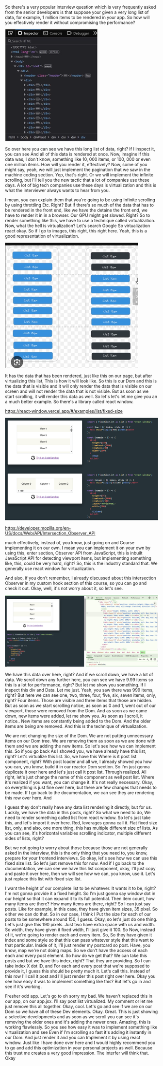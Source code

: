 So there's a very popular interview question which is very frequently asked from the senior developers is that suppose your given a very long list of data, for example, 1 million items to be rendered in your app. So how will you effectively render it without compromising the performance? 

![alt text](image-1.png)

So over here you can see we have this long list of data, right? If I inspect it, you can see And all of this data is rendered at once. Now, imagine if this data was, I don't know, something like 10, 000 items, or 100, 000 or even one million items. How will you render it, effectively? Now, some of you might say, yeah, we will just implement the pagination that we saw in the machine coding section. Yep, that's right. Or we will implement the infinite scrolling, but I'll tell you the new tactic that a lot of companies use these days. A lot of big tech companies use these days is virtualization and this is what the interviewer always wants to hear from you.

I mean, you can explain them that you're going to be using Infinite scrolling by using throttling Etc. Right? But if there's so much of the data that has to be rendered in the front end, like we have the detaine the front end, we have to render it in in a browser. Our GPU might get slowed. Right? So to render something like this, we have to use a technique called virtualization. Now, what the hell is virtualization? Let's search Google So virtualization react okay. So if I go to images, this right, this right here. Yeah, this is a good representation of virtualization.

![alt text](image.png)

It has the data that has been rendered, just like this on our page, but after virtualizing this list, This is how it will look like. So this is our Dom and this is the data that is visible and it will only render the data that is visible on our screen and will not render the data that is not visible. But as soon as we start scrolling, it will render this data as well. So let's let's let me give you an a much better example. So there's a library called react window.

https://react-window.vercel.app/#/examples/list/fixed-size

![alt text](image-2.png)

https://developer.mozilla.org/en-US/docs/Web/API/Intersection_Observer_API

much effectively, instead of, you know, just going on and Course implementing it on our own. I mean you can implement it on your own by using this, enter section, Observer API from JavaScript, this is inbuilt JavaScript API for detecting viewport items, but implementing something like, this, could be very hard, right? So, this is the industry standard that. We generally use react window for virtualization.

And also, if you don't remember, I already discussed about this intersection Observer in my custom hook section of this course, so you can go and check it out. Okay, well, it's not worry about it, so let's see. 

![alt text](image-3.png)

We have this data over here, right? And if we scroll down, we have a lot of data. We scroll down any further here, you can see we have 9.99 items so this is a lot for performance, right? But let me show you something. If I inspect this div and Data. Let me just. Yeah, you saw there was 999 items, right? 
But here we can see one, two, three, four, five, six, seven items, only, right? Four items. Those are visible and three items that those are hidden. But as soon as we start scrolling notice, as soon as 0 and 1, went out of our viewport, those were removed from the Dom. And as soon as we came down, new items were added, let me show you. As soon as I scroll, it notice.. New items are constantly being added to the Dom. And the older items are being are removed. And this is the technique of virtualization. 

We are not changing the size of the Dom. We are not putting unnecessary items on our Dom tree. We are removing them as soon as we are done with them and we are adding the new items. So let's see how we can implement this. So if you go back As I showed you, we have already have this list, right? Let's virtualize this list. So, we have this Where is it post list component, right? With post loader and all we, I already showed you how you can, you know, build it in our reactor Dom section. So I'm just gonna duplicate it over here and let's just call it post list. Through realized. All right, let's just change the name of this component as well post list. Where it's realized if you want, you can change it. It's not really necessary. Okay, so everything is just fine over here, but there are few changes that needs to be made. If I go back to the documentation, we can see they are rendering this row over here. And

I guess they don't really have any data list rendering it directly, but for us. Luckily, we have the data in this posts, right? So what we need to do, We need to render something called list from react window. So let's just take this, and let's import it over here. Red, leverages gonna call it. Flat fixed size list, only, and also, one more thing, this has multiple different size of lists. As you can see, it's horizontal variables scrolling indicator, multiple different sides of lists, right?

But we not going to worry about those because those are not generally asked in the interview, this is the only thing that you need to, you know, prepare for your frontend interviews. So okay, let's see how we can use this fixed size list. So let's just remove this for now. And if I go back to the documentation, we can see we have this list component, okay, I'll just copy and paste it over here, then we will see how we can, you know, use it. Let's just replace this list with fixed size list.

I want the height of our complete list to be whatever. It wants it to be, right? I'm not gonna provide it a fixed height. So I'm just gonna say window dot in our height so that it can expand it to its full potential. Then item count, how many items are there? How many items are there, right? So I can just say posts. Like for example, in this case, they have given item sizes, 35 pixel. So either we can do that. So in our case, I think I Put the size for each of our posts to be somewhere around 150, I guess. Okay, so let's just do one thing. Let's just give this 190 pixels. Just two have extra space with us and width. So width, they have given it fixed width, I'll just give it 100. So Now, instead of it, we're going to render each and every item. So, So they have given it index and some style so that this can pass whatever style that this want to that particular. Inside of it, I'll just render my postcard so post. Have, you know, map we're not doing maps. So we don't have the access of each each and every post element. So how do we get that? We can take this posts and but we have this index, right? That they are providing. So I can take index X dot ID, and For each and every post that we're supposed to provide it, I guess this should be pretty much it. Let's call this. Instead of this row I'll call it post and I'll just render this post right over here. Okay you see how easy it was to implement something like this? But let's go in and see if it's working. 


Fresher odd app. Let's go to oh sorry my bad. We haven't replaced this in our app, on our app.jsx. I'll say post list virtualized. My comment or let me just remove this all together. Okay, cool. Let's go and see if we are on our Dom so we have all of these Dev elements. Okay. Great. This is just showing a selective developments and as soon as we scroll you can see it's removing the older ones and it's adding the newer ones. Amazing, this is working flawlessly. So you see how easy it was to implement something like virtualization and see Even if I'm scrolling so fast it's adding it instantly in our Dom. And just render it and you can Implement it by using react window. Just like I have done over here and I would highly recommend you to go and add this optimization in your personal projects as well. Because this trust me creates a very good impression. The interfer will think that. Okay